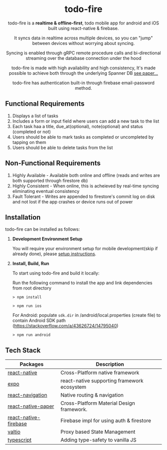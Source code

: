 <!-- markdownlint-configure-file {
  "MD013": {
    "code_blocks": false,
    "tables": false
  },
  "MD033": false,
  "MD041": false
} -->

<div align="center">

# todo-fire

todo-fire is a **realtime & offline-first**, todo mobile app for android and iOS built using react-native & firebase.

It syncs data in realtime across multiple devices, so you can "jump" between devices
without worrying about syncing.<br />

Syncing is enabled through gRPC remote procedure calls and bi-directional streaming over the database connection under the hood

todo-fire is made with high availability and high consistency, It's made possible to achieve both through the underlying Spanner DB [see paper...][spanner-paper]
  
todo-fire has authentication built-in through firebase email-password method. 

</div>

## Functional Requirements
1. Displays a list of tasks
2. Includes a form or input field where users can add a new task to the list
3. Each task haa a title, due_at(optional), note(optional) and status (completed or not)
4. Users should be able to mark tasks as completed or uncompleted by tapping on them
5. Users should be able to delete tasks from the list

## Non-Functional Requirements
1. Highly Available - Available both online and offline (reads and writes are both supported through firestore db)
2. Highly Consistent - When online, this is acheieved by real-time syncing eliminating eventual consistency
3. Fault Tolerant - Writes are appended to firestore's commit log on disk and not lost if the app crashes or device runs out of power

## Installation

todo-fire can be installed as follows:

1. **Development Environment Setup**

   You will require your environment setup for mobile development(skip if already done),
   please [setup instructions][react-native-env].

2. **Install, Build, Run**

   To start using todo-fire and build it locally:

   Run the following command to install the app and link dependencies from root directory

    ```shell
    > npm install
    ```
    
    ```shell
    > npm run ios
    ```
    
    For Android: populate `sdk.dir` in /android/local.properties (create file) to contain Android SDK path (https://stackoverflow.com/a/43626724/14795040)
    ```shell
    > npm run android
    ```


## Tech Stack

| Packages               | Description                                  |
| ---------------------  | -------------------------------------------- |
| [react-native]         | Cross-Platform native framework              |
| [expo]                 | react-native supporting framework ecosystem  |
| [react-navigation]     | Native routing & navigation                  |
| [react-native-paper]   | Cross-Platform Material Design framework.    |
| [react-native-firebase]| Firebase impl for using auth & firestore     |
| [valtio]               | Proxy based State Management                 | 
| [typescript]           | Adding type-safety to vanilla JS             |

[react-native-paper]: https://github.com/callstack/react-native-paper
[react-native]: https://github.com/facebook/react-native
[react-navigation]: https://github.com/react-navigation/react-navigation
[expo]: https://github.com/expo/expo
[react-native-firebase]: https://github.com/invertase/react-native-firebase
[valtio]: https://github.com/pmndrs/valtio
[typescript]: https://github.com/microsoft/TypeScript
[react-native-env]: https://reactnative.dev/docs/environment-setup?guide=native
[spanner-paper]: http://research.google/pubs/pub52292.pdf
